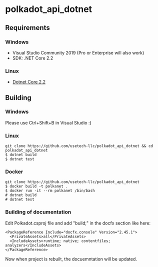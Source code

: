 # polkadot_api_dotnet

## Requirements

### Windows

- Visual Studio Community 2019 (Pro or Enterprise will also work)
- SDK: .NET Core 2.2

### Linux

- [Dotnet Core 2.2](https://dotnet.microsoft.com/download/linux-package-manager/ubuntu16-04/sdk-current)

## Building

### Windows

Please use Ctrl+Shift+B in Visual Studio :)

### Linux

```
git clone https://github.com/usetech-llc/polkadot_api_dotnet && cd polkadot_api_dotnet
$ dotnet build
$ dotnet test
```

### Docker

```
git clone https://github.com/usetech-llc/polkadot_api_dotnet
$ docker build -t polkanet .
$ docker run -it --rm polkanet /bin/bash
# dotnet build
# dotnet test
```

### Building of documentation

Edit Polkadot.csproj file and add "build;" in the docfx section like here:
```
<PackageReference Include="docfx.console" Version="2.45.1">
  <PrivateAssets>all</PrivateAssets>
  <IncludeAssets>runtime; native; contentfiles; analyzers</IncludeAssets>
</PackageReference>
```

Now when project is rebuilt, the docuemntation will be updated.
